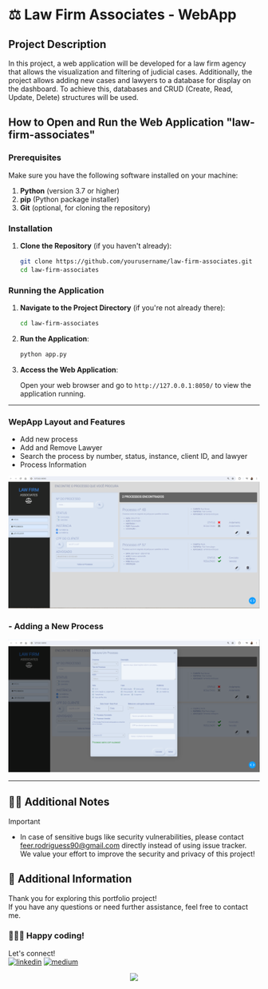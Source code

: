 # ⚖ Law Firm Associates - WebApp

## Project Description
In this project, a web application will be developed for a law firm agency that allows the visualization and filtering of judicial cases. Additionally, the project allows adding new cases and lawyers to a database for display on the dashboard. To achieve this, databases and CRUD (Create, Read, Update, Delete) structures will be used.

## How to Open and Run the Web Application "law-firm-associates"

### Prerequisites

Make sure you have the following software installed on your machine:

1. **Python** (version 3.7 or higher)
2. **pip** (Python package installer)
3. **Git** (optional, for cloning the repository)

### Installation

1. **Clone the Repository** (if you haven't already):

    ```sh
    git clone https://github.com/yourusername/law-firm-associates.git
    cd law-firm-associates
    ```

### Running the Application

1. **Navigate to the Project Directory** (if you're not already there):

    ```sh
    cd law-firm-associates
    ```

2. **Run the Application**:

    ```sh
    python app.py
    ```

3. **Access the Web Application**:

    Open your web browser and go to `http://127.0.0.1:8050/` to view the application running.
---
### WepApp Layout and Features

- Add new process
- Add and Remove Lawyer
- Search the process by number, status, instance, client ID, and lawyer
- Process Information

![](https://github.com/feer-rodriguess90/law-firm-associates/blob/main/Images/HomePage.png)

### - Adding a New Process

![](https://github.com/feer-rodriguess90/law-firm-associates/blob/main/Images/AddNewProcess.png)

---

## ✍🏼 Additional Notes
> [!IMPORTANT]
> - In case of sensitive bugs like security vulnerabilities, please contact <br>
    feer.rodriguess90@gmail.com directly instead of using issue tracker. <br>
    We value your effort to improve the security and privacy of this project! <br>


## 📩 Additional Information

Thank you for exploring this portfolio project! <br>
If you have any questions or need further assistance, feel free to contact me.


### 👩🏽‍💻 Happy coding!  
Let's connect! <br/>
[![linkedin](https://img.shields.io/badge/-LinkedIn-%230077B5?style=for-the-badge&logo=linkedin&logoColor=white)](https://www.linkedin.com/in/datavizwithfer/) 
[![medium](https://img.shields.io/badge/Medium-12100E?style=for-the-badge&logo=medium&logoColor=white)](https://medium.com/@DataVizWithFer)

<div align="center">
<img src="https://forthebadge.com/images/badges/built-with-love.svg" />
</div>
